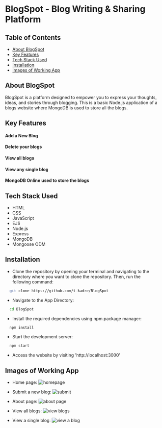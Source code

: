
# BlogSpot - Blog Writing & Sharing Platform



## Table of Contents
* [About BlogSpot](#about-blogspot)
* [Key Features](#key-features)
* [Tech Stack Used](#tech-stack-used)
* [Installation](#installation)
* [Images of Working App](#images-of-working-app)


## About BlogSpot
BlogSpot is a platform designed to empower you to express your thoughts, ideas, and stories through blogging. This is a basic Node.js application of a blogs website where MongoDB is used to store all the blogs.

## Key Features
#### Add a New Blog 

#### Delete your blogs

#### View all blogs

#### View any single blog

#### MongoDB Online used to store the blogs

## Tech Stack Used
- HTML
- CSS
- JavaScript
- EJS
- Node.js
- Express
- MongoDB
- Mongoose ODM

## Installation

- Clone the repository by opening your terminal and navigating to the directory where you want to clone the repository. Then, run the following command:
```bash
  git clone https://github.com/t-kadre/BlogSpot
```

- Navigate to the App Directory:
```bash
  cd BlogSpot
```

- Install the required dependencies using npm package manager:
```bash
  npm install
```
- Start the development server:
```bash
  npm start
```
- Access the website by visiting 'http://localhost:3000' 

## Images of Working App

- Home page:
![homepage](https://github.com/t-kadre/BlogSpot/assets/106656556/931a6872-f7ba-4b17-ae11-c60f2b0b1403)

- Submit a new blog:
![submit](https://github.com/t-kadre/BlogSpot/assets/106656556/956557dc-10d1-4a49-888b-b022b8c581b7)

- About page:
![about page](https://github.com/t-kadre/BlogSpot/assets/106656556/a73a2702-1a56-46d6-b9ee-c1fba7d00b10)

- View all blogs:
![view blogs](https://github.com/t-kadre/BlogSpot/assets/106656556/b58563d4-fca5-420e-be1b-bfca8a8b6866)

- View a single blog:
![view a blog](https://github.com/t-kadre/BlogSpot/assets/106656556/6361c961-f314-4363-b81f-42380f6f0882)

